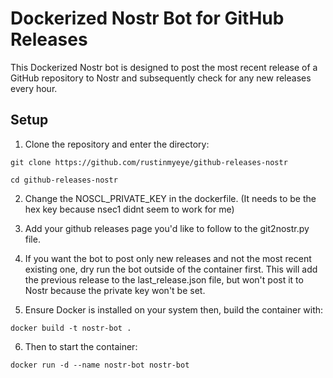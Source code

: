 # Dockerized Nostr Bot for GitHub Releases
This Dockerized Nostr bot is designed to post the most recent release of a GitHub repository to Nostr and subsequently check for any new releases every hour.

## Setup
1. Clone the repository and enter the directory:

```
git clone https://github.com/rustinmyeye/github-releases-nostr
```

```
cd github-releases-nostr
```

2. Change the NOSCL_PRIVATE_KEY in the dockerfile. (It needs to be the hex key because nsec1 didnt seem to work for me)

3. Add your github releases page you'd like to follow to the git2nostr.py file. 

4. If you want the bot to post only new releases and not the most recent existing one, dry run the bot outside of the container first. This will add the previous release to the last_release.json file, but won't post it to Nostr because the private key won't be set.
   
5. Ensure Docker is installed on your system then, build the container with:
   

```
docker build -t nostr-bot .
``` 

6. Then to start the container:

```
docker run -d --name nostr-bot nostr-bot
```
